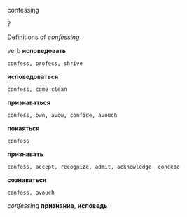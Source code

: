 confessing

?


Definitions of _confessing_

verb
**исповедовать**

    confess, profess, shrive
**исповедоваться**

    confess, come clean
**признаваться**

    confess, own, avow, confide, avouch
**покаяться**

    confess
**признавать**

    confess, accept, recognize, admit, acknowledge, concede
**сознаваться**

    confess, avouch

_confessing_
**признание**, **исповедь**
